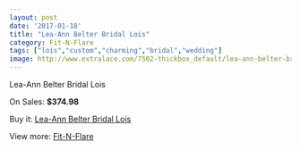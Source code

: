 ```yaml
---
layout: post
date: '2017-01-18'
title: "Lea-Ann Belter Bridal Lois"
category: Fit-N-Flare
tags: ["lois","custom","charming","bridal","wedding"]
image: http://www.extralace.com/7502-thickbox_default/lea-ann-belter-bridal-lois.jpg
---
```

Lea-Ann Belter Bridal Lois

On Sales: **$374.98**
<a href="https://www.extralace.com/fit-n-flare/3549-lea-ann-belter-bridal-lois.html"><amp-img layout="responsive" width="600" height="600" src="//www.extralace.com/7502-thickbox_default/lea-ann-belter-bridal-lois.jpg" alt="Lea-Ann Belter Bridal Lois 0" /></a>
<a href="https://www.extralace.com/fit-n-flare/3549-lea-ann-belter-bridal-lois.html"><amp-img layout="responsive" width="600" height="600" src="//www.extralace.com/7503-thickbox_default/lea-ann-belter-bridal-lois.jpg" alt="Lea-Ann Belter Bridal Lois 1" /></a>

Buy it: [Lea-Ann Belter Bridal Lois](https://www.extralace.com/fit-n-flare/3549-lea-ann-belter-bridal-lois.html "Lea-Ann Belter Bridal Lois")

View more: [Fit-N-Flare](https://www.extralace.com/4-fit-n-flare "Fit-N-Flare")